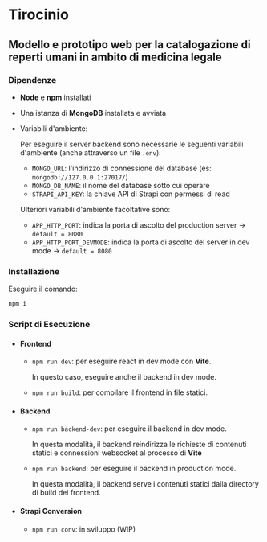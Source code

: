 # Tirocinio
## Modello e prototipo web per la catalogazione di reperti umani in ambito di medicina legale

### Dipendenze

+ **Node** e **npm** installati
+ Una istanza di **MongoDB** installata e avviata
+ Variabili d'ambiente:
  
  Per eseguire il server backend sono necessarie le seguenti variabili d'ambiente (anche attraverso un file `.env`):
  + `MONGO_URL`: l'indirizzo di connessione del database (es: `mongodb://127.0.0.1:27017/`)
  + `MONGO_DB_NAME`: il nome del database sotto cui operare
  + `STRAPI_API_KEY`: la chiave API di Strapi con permessi di read
  
  Ulteriori variabili d'ambiente facoltative sono:
  + `APP_HTTP_PORT`: indica la porta di ascolto del production server $\rightarrow$ `default = 8080`
  + `APP_HTTP_PORT_DEVMODE`: indica la porta di ascolto del server in dev mode $\rightarrow$ `default = 8080`

### Installazione

Eseguire il comando:
```sh
npm i
```

### Script di Esecuzione
+ #### Frontend
  + `npm run dev`: per eseguire react in dev mode con **Vite**.
    
	In questo caso, eseguire anche il backend in dev mode.
  + `npm run build`: per compilare il frontend in file statici.
+ #### Backend
  + `npm run backend-dev`: per eseguire il backend in dev mode.
    
	In questa modalità, il backend reindirizza le richieste di contenuti statici e connessioni websocket al processo di **Vite**
  + `npm run backend`: per eseguire il backend in production mode.

	In questa modalità, il backend serve i contenuti statici dalla directory di build del frontend.
+ #### Strapi Conversion
  + `npm run conv`: in sviluppo (WIP)
